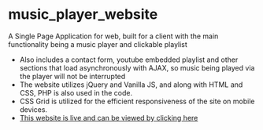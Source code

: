 # music_player_website
A Single Page Application for web, built for a client with the main functionality being a music player and clickable playlist
- Also includes a contact form, youtube embedded playlist and other sections that load asynchronously with AJAX, so music being played via the player will not be interrupted
- The website utilizes jQuery and Vanilla JS, and along with HTML and CSS, PHP is also used in the code.
- CSS Grid is utilized for the efficient responsiveness of the site on mobile devices.
- [This website is live and can be viewed by clicking here](http://graceunderpressureband.ca/ "Grace Under Pressure Homepage")
